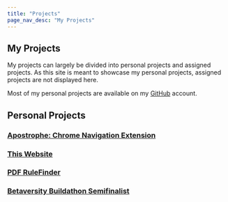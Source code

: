 ```yaml
---
title: "Projects"
page_nav_desc: "My Projects"
---
```

## My Projects
My projects can largely be divided into personal projects and assigned projects.  As this site is meant to showcase my personal projects, assigned projects are not displayed here.

Most of my personal projects are available on my <a class="InLineLink" href="https://github.com/spopkin">GitHub</a> account.

## Personal Projects

### <a href="apostrophe-extension.html">Apostrophe: Chrome Navigation Extension</a>

### <a href="this-website.html">This Website</a>

### <a href="pdf-rulefinder.html">PDF RuleFinder</a>

### <a href="betaversity-buildathon.html">Betaversity Buildathon Semifinalist</a>
